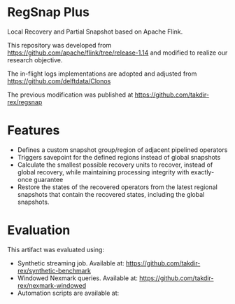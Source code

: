 # RegSnap Plus

Local Recovery and Partial Snapshot based on Apache Flink.

This repository was developed from https://github.com/apache/flink/tree/release-1.14 and modified to realize our research objective.

The in-flight logs implementations are adopted and adjusted from https://github.com/delftdata/Clonos

The previous modification was published at https://github.com/takdir-rex/regsnap

# Features
* Defines a custom snapshot group/region of adjacent pipelined operators 
* Triggers savepoint for the defined regions instead of global snapshots
* Calculate the smallest possible recovery units to recover, instead of global recovery, while maintaining processing integrity with exactly-once guarantee
* Restore the states of the recovered operators from the latest regional snapshots that contain the recovered states, including the global snapshots.

# Evaluation
This artifact was evaluated using:
* Synthetic streaming job. Available at: https://github.com/takdir-rex/synthetic-benchmark
* Windowed Nexmark queries. Available at: https://github.com/takdir-rex/nexmark-windowed
* Automation scripts are available at: 
